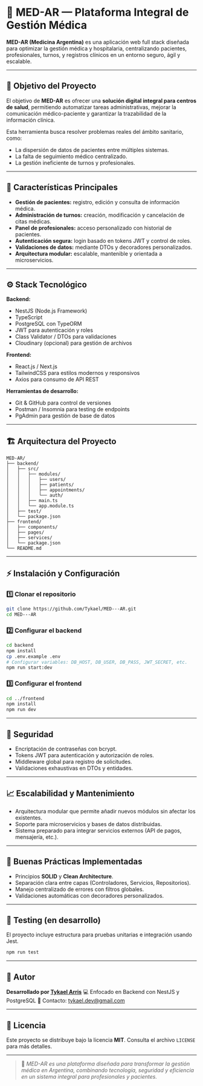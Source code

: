 # 🏥 MED-AR — Plataforma Integral de Gestión Médica

**MED-AR (Medicina Argentina)** es una aplicación web full stack diseñada para optimizar la gestión médica y hospitalaria, centralizando pacientes, profesionales, turnos, y registros clínicos en un entorno seguro, ágil y escalable.

---

## 🚀 Objetivo del Proyecto

El objetivo de **MED-AR** es ofrecer una **solución digital integral para centros de salud**, permitiendo automatizar tareas administrativas, mejorar la comunicación médico-paciente y garantizar la trazabilidad de la información clínica.

Esta herramienta busca resolver problemas reales del ámbito sanitario, como:

* La dispersión de datos de pacientes entre múltiples sistemas.
* La falta de seguimiento médico centralizado.
* La gestión ineficiente de turnos y profesionales.

---

## 🧩 Características Principales

* **Gestión de pacientes:** registro, edición y consulta de información médica.
* **Administración de turnos:** creación, modificación y cancelación de citas médicas.
* **Panel de profesionales:** acceso personalizado con historial de pacientes.
* **Autenticación segura:** login basado en tokens JWT y control de roles.
* **Validaciones de datos:** mediante DTOs y decoradores personalizados.
* **Arquitectura modular:** escalable, mantenible y orientada a microservicios.

---

## ⚙️ Stack Tecnológico

**Backend:**

* NestJS (Node.js Framework)
* TypeScript
* PostgreSQL con TypeORM
* JWT para autenticación y roles
* Class Validator / DTOs para validaciones
* Cloudinary (opcional) para gestión de archivos

**Frontend:**

* React.js / Next.js
* TailwindCSS para estilos modernos y responsivos
* Axios para consumo de API REST

**Herramientas de desarrollo:**

* Git & GitHub para control de versiones
* Postman / Insomnia para testing de endpoints
* PgAdmin para gestión de base de datos

---

## 🏗️ Arquitectura del Proyecto

```
MED-AR/
├── backend/
│   ├── src/
│   │   ├── modules/
│   │   │   ├── users/
│   │   │   ├── patients/
│   │   │   ├── appointments/
│   │   │   └── auth/
│   │   ├── main.ts
│   │   └── app.module.ts
│   ├── test/
│   └── package.json
├── frontend/
│   ├── components/
│   ├── pages/
│   ├── services/
│   └── package.json
└── README.md
```

---

## ⚡ Instalación y Configuración

### 1️⃣ Clonar el repositorio

```bash
git clone https://github.com/Tykael/MED---AR.git
cd MED---AR
```

### 2️⃣ Configurar el backend

```bash
cd backend
npm install
cp .env.example .env
# Configurar variables: DB_HOST, DB_USER, DB_PASS, JWT_SECRET, etc.
npm run start:dev
```

### 3️⃣ Configurar el frontend

```bash
cd ../frontend
npm install
npm run dev
```

---

## 🔐 Seguridad

* Encriptación de contraseñas con bcrypt.
* Tokens JWT para autenticación y autorización de roles.
* Middleware global para registro de solicitudes.
* Validaciones exhaustivas en DTOs y entidades.

---

## 📈 Escalabilidad y Mantenimiento

* Arquitectura modular que permite añadir nuevos módulos sin afectar los existentes.
* Soporte para microservicios y bases de datos distribuidas.
* Sistema preparado para integrar servicios externos (API de pagos, mensajería, etc.).

---

## 🧠 Buenas Prácticas Implementadas

* Principios **SOLID** y **Clean Architecture**.
* Separación clara entre capas (Controladores, Servicios, Repositorios).
* Manejo centralizado de errores con filtros globales.
* Validaciones automáticas con decoradores personalizados.

---

## 🧪 Testing (en desarrollo)

El proyecto incluye estructura para pruebas unitarias e integración usando Jest.

```bash
npm run test
```

---

## 👥 Autor

**Desarrollado por [Tykael Arris](https://github.com/Tykael)**
💻 Enfocado en Backend con NestJS y PostgreSQL
📧 Contacto: [tykael.dev@gmail.com](mailto:tykael.dev@gmail.com)

---

## 📄 Licencia

Este proyecto se distribuye bajo la licencia **MIT**. Consulta el archivo `LICENSE` para más detalles.

---

> 🧾 *MED-AR es una plataforma diseñada para transformar la gestión médica en Argentina, combinando tecnología, seguridad y eficiencia en un sistema integral para profesionales y pacientes.*
